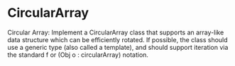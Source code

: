 # CircularArray
Circular Array: Implement a CircularArray class that supports an array-like data structure which can be efficiently rotated. If possible, the class should use a generic type (also called a template), and should support iteration via the standard f or (Obj o : circularArray) notation.


